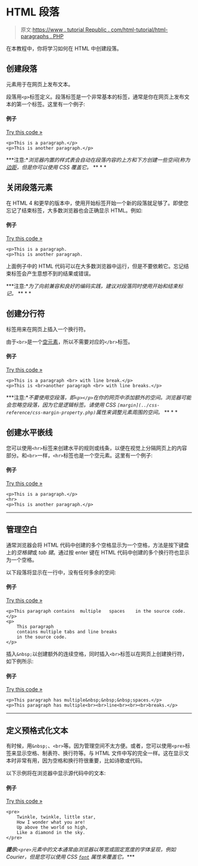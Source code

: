 # HTML 段落

> 原文:[https://www . tutorial Republic . com/html-tutorial/html-paragraphs . PHP](https://www.tutorialrepublic.com/html-tutorial/html-paragraphs.php)

在本教程中，你将学习如何在 HTML 中创建段落。

## 创建段落

元素用于在网页上发布文本。

段落用`<p>`标签定义。段落标签是一个非常基本的标签，通常是你在网页上发布文本的第一个标签。这里有一个例子:

#### 例子

[Try this code »](../codelab.php?topic=html&file=paragraphs "Try this code using online Editor")

```
<p>This is a paragraph.</p>
<p>This is another paragraph.</p>
```

 ***注意:**浏览器内置的样式表会自动在段落内容的上方和下方创建一些空间(称为[边距](/css-reference/css-margin-property.php)，但是你可以使用 CSS 覆盖它。*  ** * *

## 关闭段落元素

在 HTML 4 和更早的版本中，使用开始标签开始一个新的段落就足够了。即使您忘记了结束标签，大多数浏览器也会正确显示 HTML。例如:

#### 例子

[Try this code »](../codelab.php?topic=html&file=paragraphs-without-end-tags "Try this code using online Editor")

```
<p>This is a paragraph.
<p>This is another paragraph.
```

上面例子中的 HTML 代码可以在大多数浏览器中运行，但是不要依赖它。忘记结束标签会产生意想不到的结果或错误。

 ***注意:**为了向前兼容和良好的编码实践，建议对段落同时使用开始和结束标记。*  ** * *

## 创建分行符

标签用来在网页上插入一个换行符。

由于`<br>`是一个[空元素](html-elements.php#empty-elements)，所以不需要对应的`</br>`标签。

#### 例子

[Try this code »](../codelab.php?topic=html&file=insert-line-breaks "Try this code using online Editor")

```
<p>This is a paragraph <br> with line break.</p>
<p>This is <br>another paragraph <br> with line breaks.</p>
```

 ***注意:**不要使用空段落，即`<p></p>`在你的网页中添加额外的空间。浏览器可能会忽略空段落，因为它是逻辑标签。请使用 CSS `[margin](../css-reference/css-margin-property.php)`属性来调整元素周围的空间。*  ** * *

## 创建水平嵌线

您可以使用`<hr>`标签来创建水平的规则或线条，以便在视觉上分隔网页上的内容部分。和`<br>`一样，`<hr>`标签也是一个空元素。这里有一个例子:

#### 例子

[Try this code »](../codelab.php?topic=html&file=create-horizontal-lines "Try this code using online Editor")

```
<p>This is a paragraph.</p>
<hr>
<p>This is another paragraph.</p>
```

* * *

## 管理空白

通常浏览器会将 HTML 代码中创建的多个空格显示为一个空格，方法是按下键盘上的*空格键*或 *tab 键*。通过按 enter 键在 HTML 代码中创建的多个换行符也显示为一个空格。

以下段落将显示在一行中，没有任何多余的空间:

#### 例子

[Try this code »](../codelab.php?topic=html&file=paragraph-with-multiple-spaces-and-line-breaks "Try this code using online Editor")

```
<p>This paragraph contains  multiple   spaces    in the source code.</p>
<p>
    This paragraph
    contains multiple tabs and line breaks
    in the source code.
</p>
```

插入`&nbsp;`以创建额外的连续空格，同时插入`<br>`标签以在网页上创建换行符，如下例所示:

#### 例子

[Try this code »](../codelab.php?topic=html&file=preserving-white-space "Try this code using online Editor")

```
<p>This paragraph has multiple&nbsp;&nbsp;&nbsp;spaces.</p>
<p>This paragraph has multiple<br><br>line<br><br><br>breaks.</p>
```

* * *

## 定义预格式化文本

有时候，用`&nbsp;`、`<br>`等。因为管理空间不太方便。或者，您可以使用`<pre>`标签来显示空格、制表符、换行符等。与 HTML 文件中写的完全一样。这在显示文本时非常有用，因为空格和换行符很重要，比如诗歌或代码。

以下示例将在浏览器中显示源代码中的文本:

#### 例子

[Try this code »](../codelab.php?topic=html&file=preformatted-text "Try this code using online Editor")

```
<pre>
    Twinkle, twinkle, little star, 
    How I wonder what you are! 
    Up above the world so high, 
    Like a diamond in the sky.
</pre>
```

 ***提示:**`<pre>`元素中的文本通常由浏览器以等宽或固定宽度的字体呈现，例如 Courier，但是您可以使用 CSS [`font`](/css-reference/css-font-property.php) 属性来覆盖它。****